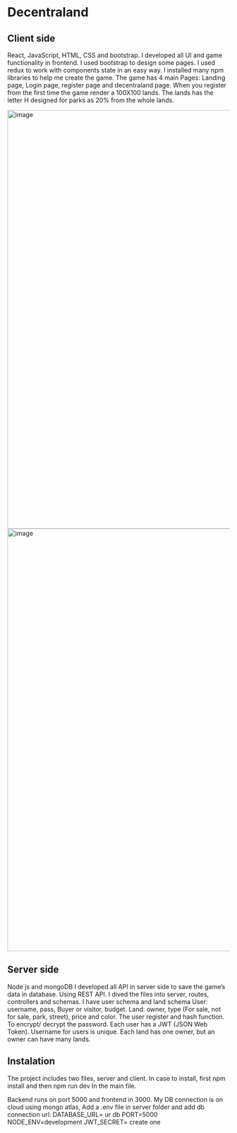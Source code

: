 # Decentraland
## Client side
React, JavaScript, HTML, CSS and bootstrap.
I developed all UI and game functionality in frontend. 
I used bootstrap to design some pages.
I used redux to work with components state in an easy way.
I installed many npm libraries to help me create the game.
The game has 4 main Pages: Landing page, Login page, register page and decentraland page. When you register from the first time the game render a 100X100 lands. The lands has the letter H designed for parks as 20% from the whole lands.

<img width="950" alt="image" src="https://user-images.githubusercontent.com/46194686/216405593-99fccfbf-f7ff-4e78-98fc-a363cc67bcee.png">
<img width="959" alt="image" src="https://user-images.githubusercontent.com/46194686/216405919-21a912e9-1efb-4351-88dc-dc3a5772518d.png">


## Server side
Node js and mongoDB
I developed all API in server side to save the game’s data in database. Using REST API.
I dived the files into server, routes, controllers and schemas.
I have user schema and land schema
      User: username, pass, Buyer or visitor, budget.
      Land: owner, type (For sale, not for sale, park, street), price and color.
The user register and hash function. To encrypt/ decrypt the password.
Each user has a JWT (JSON Web Token). 
Username for users is unique.
Each land has one owner, but an owner can have many lands.

## Instalation
The project includes two files, server and client. In case to install, first npm install and then npm run dev In the main file.

Backend runs on port 5000 and frontend in 3000.
My DB connection is on cloud using mongo atlas, Add a .env file in server folder and add db connection url:
DATABASE_URL= ur db
PORT=5000
NODE_ENV=development
JWT_SECRET= create one
